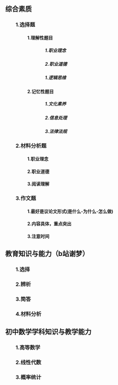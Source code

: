 ## 综合素质
### &emsp;&emsp;1.选择题
#### &emsp;&emsp;&emsp;&emsp;&emsp;1.理解性题目
##### &emsp;&emsp;&emsp;&emsp;&emsp;&emsp;&emsp;&emsp;&emsp;1.职业理念
##### &emsp;&emsp;&emsp;&emsp;&emsp;&emsp;&emsp;&emsp;&emsp;2.职业道德
##### &emsp;&emsp;&emsp;&emsp;&emsp;&emsp;&emsp;&emsp;&emsp;1.逻辑思维
#### &emsp;&emsp;&emsp;&emsp;&emsp;2.记忆性题目
##### &emsp;&emsp;&emsp;&emsp;&emsp;&emsp;&emsp;&emsp;&emsp;1.文化素养
##### &emsp;&emsp;&emsp;&emsp;&emsp;&emsp;&emsp;&emsp;&emsp;2.信息处理
##### &emsp;&emsp;&emsp;&emsp;&emsp;&emsp;&emsp;&emsp;&emsp;3.法律法规
### &emsp;&emsp;2.材料分析题
#### &emsp;&emsp;&emsp;&emsp;&emsp;1.职业理念
#### &emsp;&emsp;&emsp;&emsp;&emsp;2.职业道德
#### &emsp;&emsp;&emsp;&emsp;&emsp;3.阅读理解
### &emsp;&emsp;3.作文题
#### &emsp;&emsp;&emsp;&emsp;&emsp;1.最好是议论文形式(是什么-为什么-怎么做)
#### &emsp;&emsp;&emsp;&emsp;&emsp;2.内容具体，重点突出
#### &emsp;&emsp;&emsp;&emsp;&emsp;3.注意时间

## 教育知识与能力（b站谢梦）
### &emsp;&emsp;1.选择
### &emsp;&emsp;2.辨析
### &emsp;&emsp;3.简答
### &emsp;&emsp;4.材料分析


## 初中数学学科知识与教学能力
### &emsp;&emsp;1.高等数学
### &emsp;&emsp;2.线性代数
### &emsp;&emsp;3.概率统计


